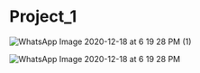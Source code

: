 # Project_1

![WhatsApp Image 2020-12-18 at 6 19 28 PM (1)](https://user-images.githubusercontent.com/57389041/102609678-7cb68600-415e-11eb-8160-657f77db603d.jpeg)

![WhatsApp Image 2020-12-18 at 6 19 28 PM](https://user-images.githubusercontent.com/57389041/102609689-82ac6700-415e-11eb-8f5f-2daf28167673.jpeg)
